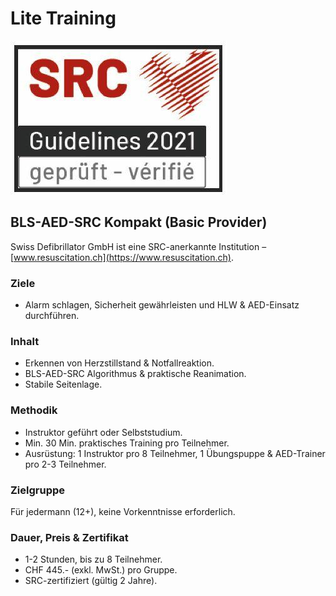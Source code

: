# Lite Training
![SRC Logo](../../assets/home/srclogo.jpeg)

## BLS-AED-SRC Kompakt (Basic Provider)

Swiss Defibrillator GmbH ist eine SRC-anerkannte Institution – [www.resuscitation.ch](https://www.resuscitation.ch).

### Ziele
- Alarm schlagen, Sicherheit gewährleisten und HLW & AED-Einsatz durchführen.

### Inhalt
- Erkennen von Herzstillstand & Notfallreaktion.
- BLS-AED-SRC Algorithmus & praktische Reanimation.
- Stabile Seitenlage.

### Methodik
- Instruktor geführt oder Selbststudium.
- Min. 30 Min. praktisches Training pro Teilnehmer.
- Ausrüstung: 1 Instruktor pro 8 Teilnehmer, 1 Übungspuppe & AED-Trainer pro 2-3 Teilnehmer.

### Zielgruppe
Für jedermann (12+), keine Vorkenntnisse erforderlich.

### Dauer, Preis & Zertifikat
- 1-2 Stunden, bis zu 8 Teilnehmer.
- CHF 445.- (exkl. MwSt.) pro Gruppe.
- SRC-zertifiziert (gültig 2 Jahre).
